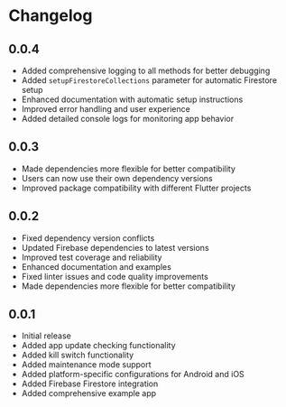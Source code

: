 # Changelog

## 0.0.4

* Added comprehensive logging to all methods for better debugging
* Added `setupFirestoreCollections` parameter for automatic Firestore setup
* Enhanced documentation with automatic setup instructions
* Improved error handling and user experience
* Added detailed console logs for monitoring app behavior

## 0.0.3

* Made dependencies more flexible for better compatibility
* Users can now use their own dependency versions
* Improved package compatibility with different Flutter projects

## 0.0.2

* Fixed dependency version conflicts
* Updated Firebase dependencies to latest versions
* Improved test coverage and reliability
* Enhanced documentation and examples
* Fixed linter issues and code quality improvements
* Made dependencies more flexible for better compatibility

## 0.0.1

* Initial release
* Added app update checking functionality
* Added kill switch functionality  
* Added maintenance mode support
* Added platform-specific configurations for Android and iOS
* Added Firebase Firestore integration
* Added comprehensive example app 